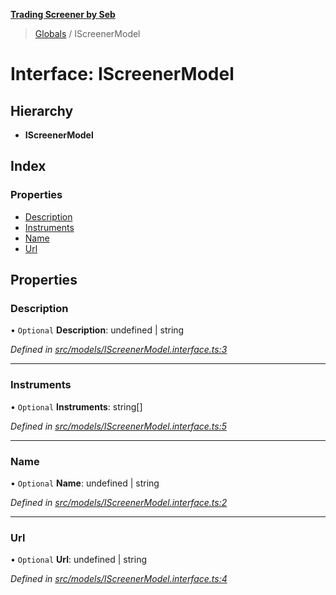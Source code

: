 **[Trading Screener by Seb](../README.md)**

> [Globals](../globals.md) / IScreenerModel

# Interface: IScreenerModel

## Hierarchy

* **IScreenerModel**

## Index

### Properties

* [Description](iscreenermodel.md#description)
* [Instruments](iscreenermodel.md#instruments)
* [Name](iscreenermodel.md#name)
* [Url](iscreenermodel.md#url)

## Properties

### Description

• `Optional` **Description**: undefined \| string

*Defined in [src/models/IScreenerModel.interface.ts:3](https://github.com/wiewiur667/TradingScreener/blob/0537031/src/models/IScreenerModel.interface.ts#L3)*

___

### Instruments

• `Optional` **Instruments**: string[]

*Defined in [src/models/IScreenerModel.interface.ts:5](https://github.com/wiewiur667/TradingScreener/blob/0537031/src/models/IScreenerModel.interface.ts#L5)*

___

### Name

• `Optional` **Name**: undefined \| string

*Defined in [src/models/IScreenerModel.interface.ts:2](https://github.com/wiewiur667/TradingScreener/blob/0537031/src/models/IScreenerModel.interface.ts#L2)*

___

### Url

• `Optional` **Url**: undefined \| string

*Defined in [src/models/IScreenerModel.interface.ts:4](https://github.com/wiewiur667/TradingScreener/blob/0537031/src/models/IScreenerModel.interface.ts#L4)*
